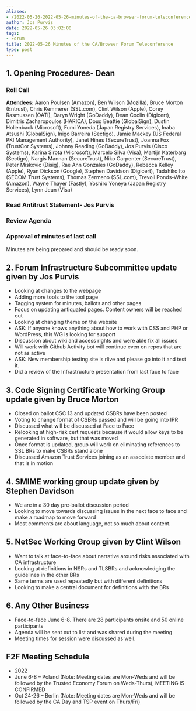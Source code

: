 ```yaml
---
aliases:
- /2022-05-26-2022-05-26-minutes-of-the-ca-browser-forum-teleconference/
author: Jos Purvis
date: 2022-05-26 03:02:00
tags:
- Forum
title: 2022-05-26 Minutes of the CA/Browser Forum Teleconference
type: post
---
```


## 1. Opening Procedures- Dean 

### Roll Call 

**Attendees:** Aaron Poulsen (Amazon), Ben Wilson (Mozilla), Bruce Morton (Entrust), Chris Kemmerer (SSL.com), Clint Wilson (Apple), Corey Rasmussen (OATI), Daryn Wright (GoDaddy), Dean Coclin (Digicert), Dimitris Zacharopoulos (HARICA), Doug Beattie (GlobalSign), Dustin Hollenback (Microsoft), Fumi Yoneda (Japan Registry Services), Inaba Atsushi (GlobalSign), Inigo Barreira (Sectigo), Jamie Mackey (US Federal PKI Management Authority), Janet Hines (SecureTrust), Joanna Fox (TrustCor Systems), Johnny Reading (GoDaddy), Jos Purvis (Cisco Systems), Karina Sirota (Microsoft), Marcelo Silva (Visa), Martijn Katerbarg (Sectigo), Nargis Mannan (SecureTrust), Niko Carpenter (SecureTrust), Peter Miskovic (Disig), Rae Ann Gonzales (GoDaddy), Rebecca Kelley (Apple), Ryan Dickson (Google), Stephen Davidson (Digicert), Tadahiko Ito (SECOM Trust Systems), Thomas Zermeno (SSL.com), Trevoli Ponds-White (Amazon), Wayne Thayer (Fastly), Yoshiro Yoneya (Japan Registry Services), Lynn Jeun (Visa)

### Read Antitrust Statement- Jos Purvis 

### Review Agenda 

### Approval of minutes of last call 

Minutes are being prepared and should be ready soon.

## 2. Forum Infrastructure Subcommittee update given by Jos Purvis 

- Looking at changes to the webpage
- Adding more tools to the tool page
- Tagging system for minutes, ballots and other pages
- Focus on updating antiquated pages. Content owners will be reached out
- Looking at changing theme on the website
- ASK: If anyone knows anything about how to work with CSS and PHP or WordPress, this WG is looking for support
- Discussion about wiki and access rights and were able fix all issues
- Will work with Github Activity bot will continue even on repos that are not as active
- ASK: New membership testing site is rlive and please go into it and test it.
- Did a review of the Infrastructure presentation from last face to face

## 3. Code Signing Certificate Working Group update given by Bruce Morton 

- Closed on ballot CSC 13 and updated CSBRs have been posted
- Voting to change format of CSBRs passed and will be going into IPR
- Discussed what will be discussed at Face to Face
- Relooking at high-risk cert requests because it would allow keys to be generated in software, but that was moved
- Once format is updated, group will work on eliminating references to SSL BRs to make CSBRs stand alone
- Discussed Amazon Trust Services joining as an associate member and that is in motion

## 4. SMIME working group update given by Stephen Davidson 

- We are in a 30 day pre-ballot discussion period
- Looking to move towards discussing issues in the next face to face and make a roadmap to move forward
- Most comments are about language, not so much about content.

## 5. NetSec Working Group given by Clint Wilson 

- Want to talk at face-to-face about narrative around risks associated with CA infrastructure
- Looking at definitions in NSRs and TLSBRs and acknowledging the guidelines in the other BRs
- Same terms are used repeatedly but with different definitions
- Looking to make a central document for definitions with the BRs

## 6. Any Other Business 

- Face-to-face June 6-8. There are 28 participants onsite and 50 online participants
- Agenda will be sent out to list and was shared during the meeting
- Meeting times for session were discussed as well.

## F2F Meeting Schedule 

- 2022
- June 6-8 – Poland (Note: Meeting dates are Mon-Weds and will be
  followed by the Trusted Economy Forum on Weds-Thurs), MEETING IS CONFIRMED
- Oct 24-26 – Berlin (Note: Meeting dates are Mon-Weds and will be
  followed by the CA Day and TSP event on Thurs/Fri)